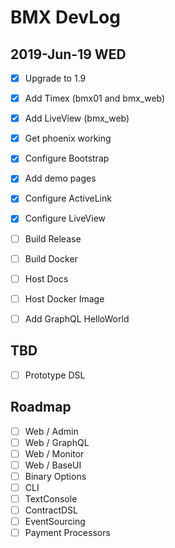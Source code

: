 # BMX DevLog

## 2019-Jun-19 WED

- [x] Upgrade to 1.9
- [x] Add Timex (bmx01 and bmx_web)
- [x] Add LiveView (bmx_web)
- [x] Get phoenix working
- [x] Configure Bootstrap
- [x] Add demo pages
- [x] Configure ActiveLink 
- [x] Configure LiveView

- [ ] Build Release
- [ ] Build Docker

- [ ] Host Docs
- [ ] Host Docker Image

- [ ] Add GraphQL HelloWorld

## TBD

- [ ] Prototype DSL

## Roadmap

- [ ] Web / Admin
- [ ] Web / GraphQL
- [ ] Web / Monitor
- [ ] Web / BaseUI
- [ ] Binary Options
- [ ] CLI
- [ ] TextConsole
- [ ] ContractDSL
- [ ] EventSourcing
- [ ] Payment Processors
